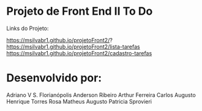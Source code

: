 # Projeto de Front End II  To Do

Links do Projeto:

https://msilvabr1.github.io/projetoFront2/?
https://msilvabr1.github.io/projetoFront2/lista-tarefas
https://msilvabr1.github.io/projetoFront2/cadastro-tarefas



# Desenvolvido por:
Adriano V S. Florianópolis
Anderson Ribeiro
Arthur Ferreira
Carlos Augusto
Henrique Torres Rosa
Matheus Augusto
Patricia Sprovieri